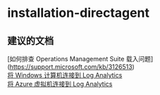 
<properties
    pageTitle="installation-directagent"
    description="与用于直接安装的代理相关的问题"
    service="microsoft.operationalinsights"
    resource="operationalinsightsaccounts"
    authors="adoylemsft"
    displayorder=""
    selfHelpType="generic"
    supportTopicIds="32536527"
    resourceTags=""
    productPesIds="15725"
    cloudEnvironments="public, Blackforest, Fairfax"
/>


# <a name="installation-directagent"></a>installation-directagent


## <a name="recommended-documents"></a>**建议的文档**
[如何排查 Operations Management Suite 载入问题] (https://support.microsoft.com/kb/3126513) <br>
[将 Windows 计算机连接到 Log Analytics](https://azure.microsoft.com/documentation/articles/log-analytics-windows-agents/) <br>
[将 Azure 虚拟机连接到 Log Analytics](https://azure.microsoft.com/documentation/articles/log-analytics-azure-vm-extension/)



<!--HONumber=Nov16_HO5-->


